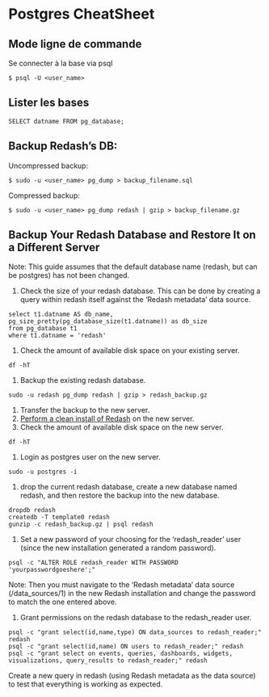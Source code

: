 # Postgres CheatSheet
## Mode ligne de commande
Se connecter à la base via psql

`$ psql -U <user_name>`

## Lister les bases

```
SELECT datname FROM pg_database;
```

## Backup Redash’s DB:

Uncompressed backup: 

```
$ sudo -u <user_name> pg_dump > backup_filename.sql
```

Compressed backup: 

```
$ sudo -u <user_name> pg_dump redash | gzip > backup_filename.gz
```

## Backup Your Redash Database and Restore It on a Different Server

Note: This guide assumes that the default database name (redash, but can be postgres) has not been changed.

1. Check the size of your redash database. This can be done by creating a query within redash itself against the ‘Redash metadata’ data source.

```
select t1.datname AS db_name, pg_size_pretty(pg_database_size(t1.datname)) as db_size
from pg_database t1
where t1.datname = 'redash'

```

1. Check the amount of available disk space on your existing server.

```
df -hT

```

1. Backup the existing redash database.

```
sudo -u redash pg_dump redash | gzip > redash_backup.gz

```

1. Transfer the backup to the new server.
2. [Perform a clean install of Redash](#setup-redash-instance-setup) on the new server.
3. Check the amount of available disk space on the new server.

```
df -hT

```

1. Login as postgres user on the new server.

```
sudo -u postgres -i

```

1. drop the current redash database, create a new database named redash, and then restore the backup into the new database.

```
dropdb redash
createdb -T template0 redash
gunzip -c redash_backup.gz | psql redash

```

1. Set a new password of your choosing for the ‘redash_reader’ user (since the new installation generated a random password).

```
psql -c "ALTER ROLE redash_reader WITH PASSWORD 'yourpasswordgoeshere';"

```

Note: Then you must navigate to the ‘Redash metadata’ data source (/data_sources/1) in the new Redash installation and change the password to match the one entered above.

1. Grant permissions on the redash database to the redash_reader user.

```
psql -c "grant select(id,name,type) ON data_sources to redash_reader;" redash
psql -c "grant select(id,name) ON users to redash_reader;" redash
psql -c "grant select on events, queries, dashboards, widgets, visualizations, query_results to redash_reader;" redash

```

Create a new query in redash (using Redash metadata as the data source) to test that everything is working as expected.
